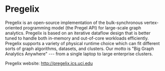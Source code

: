 Pregelix
========

Pregelix is an open-source implementation of the bulk-synchronous vertex-oriented programming model (the Pregel API) for large-scale graph analytics. Pregelix is based on an iterative dataflow design that is better tuned to handle both in-memory and out-of-core workloads efficiently. Pregelix supports a variety of physical runtime choice which can fit different sorts of graph algorithms, datasets, and clusters. Our motto is "Big Graph Analytics Anywhere" --- from a single laptop to large enterprise clusters.

Pregelix website: http://pregelix.ics.uci.edu
